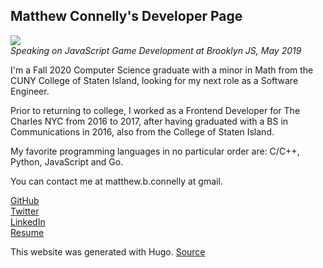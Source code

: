 ## Matthew Connelly's Developer Page

![](/images/me.png)  
_Speaking on JavaScript Game Development at Brooklyn JS, May 2019_

I'm a Fall 2020 Computer Science graduate with a minor in Math from the CUNY College of Staten Island, looking for my next role as a Software Engineer.  

Prior to returning to college, I worked as a Frontend Developer for The Charles NYC from 2016 to 2017, after having graduated with a BS in Communications in 2016, also from the College of Staten Island.

My favorite programming languages in no particular order are: C/C++, Python, JavaScript and Go.

You can contact me at matthew.b.connelly at gmail.

[GitHub](https://github.com/mattConn)  
[Twitter](https://twitter.com/mattconndev)  
[LinkedIn](https://www.linkedin.com/in/mattconndev/)  
[Resume](https://docs.google.com/document/d/1xpLTFJak9plpU-bo0I6GRmdDIijkfauvG1_zgg2dopc)

This website was generated with Hugo. [Source](https://github.com/mattConn/mattconndev)